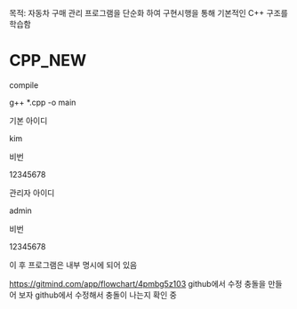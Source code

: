 목적:
 자동차 구매 관리 프로그램을 단순화 하여 구현시행을 통해 기본적인 C++ 구조를 학습함 
 

# CPP_NEW
compile


  g++ *.cpp -o main
  
<start>
 
기본 아이디 
 
 kim

 비번
 
 12345678

 관리자 아이디 
 
 admin

 비번
 
 12345678
  
이 후 프로그램은 내부 명시에 되어 있음 


https://gitmind.com/app/flowchart/4pmbg5z103
github에서 수정
충돌을 만들어 보자
github에서 수정해서 충돌이 나는지 확인 중
